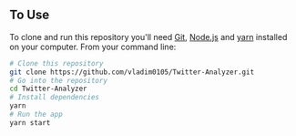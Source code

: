 
## To Use

To clone and run this repository you'll need [Git](https://git-scm.com), [Node.js](https://nodejs.org/en/download/) and [yarn](https://yarnpkg.com/lang/en/) installed on your computer. From your command line:

```bash
# Clone this repository
git clone https://github.com/vladim0105/Twitter-Analyzer.git
# Go into the repository
cd Twitter-Analyzer
# Install dependencies
yarn
# Run the app
yarn start
```
